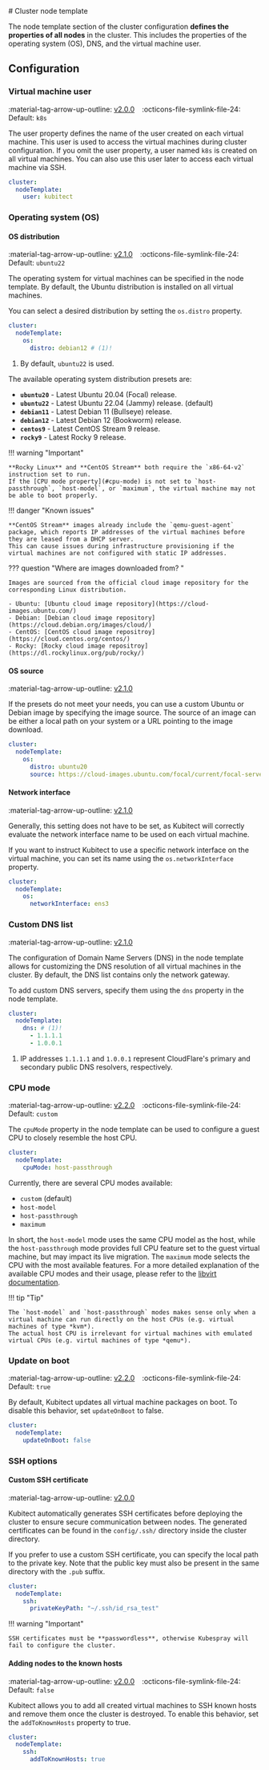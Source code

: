 [tag 2.0.0]: https://github.com/MusicDin/kubitect/releases/tag/v2.0.0
[tag 2.1.0]: https://github.com/MusicDin/kubitect/releases/tag/v2.1.0
[tag 2.2.0]: https://github.com/MusicDin/kubitect/releases/tag/v2.2.0

<div markdown="1" class="text-center">
# Cluster node template
</div>

<div markdown="1" class="text-justify">

The node template section of the cluster configuration **defines the properties of all nodes** in the cluster.
This includes the properties of the operating system (OS), DNS, and the virtual machine user.


## Configuration

### Virtual machine user

:material-tag-arrow-up-outline: [v2.0.0][tag 2.0.0]
&ensp;
:octicons-file-symlink-file-24: Default: `k8s`

The user property defines the name of the user created on each virtual machine.
This user is used to access the virtual machines during cluster configuration.
If you omit the user property, a user named `k8s` is created on all virtual machines.
You can also use this user later to access each virtual machine via SSH.

```yaml
cluster:
  nodeTemplate:
    user: kubitect
```

### Operating system (OS)

#### OS distribution

:material-tag-arrow-up-outline: [v2.1.0][tag 2.1.0]
&ensp;
:octicons-file-symlink-file-24: Default: `ubuntu22`

The operating system for virtual machines can be specified in the node template.
By default, the Ubuntu distribution is installed on all virtual machines.

You can select a desired distribution by setting the `os.distro` property.

```yaml
cluster:
  nodeTemplate:
    os:
      distro: debian12 # (1)!
```

1. By default, `ubuntu22` is used.


The available operating system distribution presets are:

+ **`ubuntu20`** - Latest Ubuntu 20.04 (Focal) release.
+ **`ubuntu22`** - Latest Ubuntu 22.04 (Jammy) release. (default)
+ **`debian11`** - Latest Debian 11 (Bullseye) release.
+ **`debian12`** - Latest Debian 12 (Bookworm) release.
+ **`centos9`** - Latest CentOS Stream 9 release.
+ **`rocky9`** - Latest Rocky 9 release.

!!! warning "Important"

    **Rocky Linux** and **CentOS Stream** both require the `x86-64-v2` instruction set to run.
    If the [CPU mode property](#cpu-mode) is not set to `host-passthrough`, `host-model`, or `maximum`, the virtual machine may not be able to boot properly.


!!! danger "Known issues"

    **CentOS Stream** images already include the `qemu-guest-agent` package, which reports IP addresses of the virtual machines before they are leased from a DHCP server.
    This can cause issues during infrastructure provisioning if the virtual machines are not configured with static IP addresses.


??? question "Where are images downloaded from? <i class="click-tip"></i>"

    Images are sourced from the official cloud image repository for the corresponding Linux distribution.

    - Ubuntu: [Ubuntu cloud image repository](https://cloud-images.ubuntu.com/)
    - Debian: [Debian cloud image repository](https://cloud.debian.org/images/cloud/)
    - CentOS: [CentOS cloud image repositroy](https://cloud.centos.org/centos/)
    - Rocky: [Rocky cloud image repositroy](https://dl.rockylinux.org/pub/rocky/)

#### OS source

:material-tag-arrow-up-outline: [v2.1.0][tag 2.1.0]

If the presets do not meet your needs, you can use a custom Ubuntu or Debian image by specifying the image source.
The source of an image can be either a local path on your system or a URL pointing to the image download.

```yaml
cluster:
  nodeTemplate:
    os:
      distro: ubuntu20
      source: https://cloud-images.ubuntu.com/focal/current/focal-server-cloudimg-amd64.img
```

#### Network interface

:material-tag-arrow-up-outline: [v2.1.0][tag 2.1.0]

Generally, this setting does not have to be set, as Kubitect will correctly evaluate the network interface name to be used on each virtual machine.

If you want to instruct Kubitect to use a specific network interface on the virtual machine, you can set its name using the `os.networkInterface` property.

```yaml
cluster:
  nodeTemplate:
    os:
      networkInterface: ens3
```

### Custom DNS list

:material-tag-arrow-up-outline: [v2.1.0][tag 2.1.0]

The configuration of Domain Name Servers (DNS) in the node template allows for customizing the DNS resolution of all virtual machines in the cluster.
By default, the DNS list contains only the network gateway.

To add custom DNS servers, specify them using the `dns` property in the node template.

```yaml
cluster:
  nodeTemplate:
    dns: # (1)!
      - 1.1.1.1
      - 1.0.0.1
```

1. IP addresses `1.1.1.1` and `1.0.0.1` represent CloudFlare's primary and secondary public DNS resolvers, respectively.

### CPU mode

:material-tag-arrow-up-outline: [v2.2.0][tag 2.2.0]
&ensp;
:octicons-file-symlink-file-24: Default: `custom`

The `cpuMode` property in the node template can be used to configure a guest CPU to closely resemble the host CPU.

```yaml
cluster:
  nodeTemplate:
    cpuMode: host-passthrough
```

Currently, there are several CPU modes available:

- `custom` (default)
- `host-model`
- `host-passthrough`
- `maximum`

In short, the `host-model` mode uses the same CPU model as the host, while the `host-passthrough` mode provides full CPU feature set to the guest virtual machine, but may impact its live migration.
The `maximum` mode selects the CPU with the most available features.
For a more detailed explanation of the available CPU modes and their usage, please refer to the [libvirt documentation](https://libvirt.org/formatdomain.html#cpu-model-and-topology).

!!! tip "Tip"

    The `host-model` and `host-passthrough` modes makes sense only when a virtual machine can run directly on the host CPUs (e.g. virtual machines of type *kvm*).
    The actual host CPU is irrelevant for virtual machines with emulated virtual CPUs (e.g. virtul machines of type *qemu*).

### Update on boot

:material-tag-arrow-up-outline: [v2.2.0][tag 2.2.0]
&ensp;
:octicons-file-symlink-file-24: Default: `true`

By default, Kubitect updates all virtual machine packages on boot.
To disable this behavior, set `updateOnBoot` to false.

```yaml
cluster:
  nodeTemplate:
    updateOnBoot: false
```

### SSH options

#### Custom SSH certificate

:material-tag-arrow-up-outline: [v2.0.0][tag 2.0.0]

Kubitect automatically generates SSH certificates before deploying the cluster to ensure secure communication between nodes.
The generated certificates can be found in the `config/.ssh/` directory inside the cluster directory.

If you prefer to use a custom SSH certificate, you can specify the local path to the private key.
Note that the public key must also be present in the same directory with the `.pub` suffix.


```yaml
cluster:
  nodeTemplate:
    ssh:
      privateKeyPath: "~/.ssh/id_rsa_test"
```

!!! warning "Important"

    SSH certificates must be **passwordless**, otherwise Kubespray will fail to configure the cluster.


#### Adding nodes to the known hosts

:material-tag-arrow-up-outline: [v2.0.0][tag 2.0.0]
&ensp;
:octicons-file-symlink-file-24: Default: `false`

Kubitect allows you to add all created virtual machines to SSH known hosts and remove them once the cluster is destroyed.
To enable this behavior, set the `addToKnownHosts` property to true.

```yaml
cluster:
  nodeTemplate:
    ssh:
      addToKnownHosts: true
```

</div>
